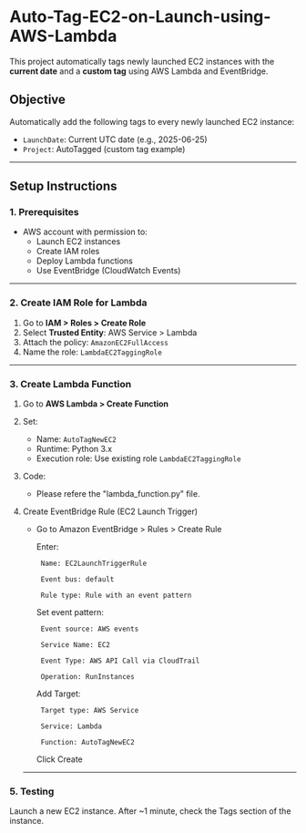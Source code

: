 # Auto-Tag-EC2-on-Launch-using-AWS-Lambda
This project automatically tags newly launched EC2 instances with the **current date** and a **custom tag** using AWS Lambda and EventBridge.

##  Objective

Automatically add the following tags to every newly launched EC2 instance:

- `LaunchDate`: Current UTC date (e.g., 2025-06-25)
- `Project`: AutoTagged (custom tag example)

---

##  Setup Instructions

### 1. Prerequisites

- AWS account with permission to:
  - Launch EC2 instances
  - Create IAM roles
  - Deploy Lambda functions
  - Use EventBridge (CloudWatch Events)

---

### 2. Create IAM Role for Lambda

1. Go to **IAM > Roles > Create Role**
2. Select **Trusted Entity**: AWS Service > Lambda
3. Attach the policy: `AmazonEC2FullAccess`
4. Name the role: `LambdaEC2TaggingRole`

---

### 3. Create Lambda Function

1. Go to **AWS Lambda > Create Function**
2. Set:
   - Name: `AutoTagNewEC2`
   - Runtime: Python 3.x
   - Execution role: Use existing role `LambdaEC2TaggingRole`

3. Code:
   - Please refere the "lambda_function.py" file.

4. Create EventBridge Rule (EC2 Launch Trigger)
   - Go to Amazon EventBridge > Rules > Create Rule

      Enter:

          Name: EC2LaunchTriggerRule

          Event bus: default

          Rule type: Rule with an event pattern

     Set event pattern:

          Event source: AWS events

          Service Name: EC2
          
          Event Type: AWS API Call via CloudTrail
          
          Operation: RunInstances

     Add Target:

          Target type: AWS Service
          
          Service: Lambda
          
          Function: AutoTagNewEC2

     Click Create
   ---
   

### 5. Testing
  Launch a new EC2 instance.
  After ~1 minute, check the Tags section of the instance.



